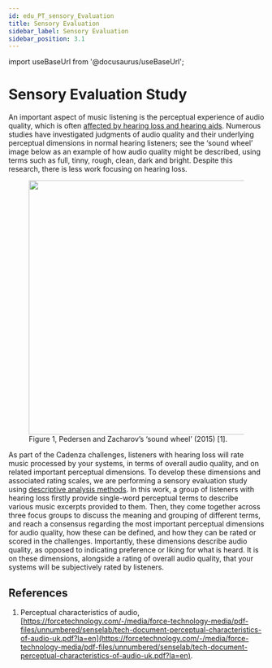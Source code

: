 ```yaml
---
id: edu_PT_sensory_Evaluation
title: Sensory Evaluation
sidebar_label: Sensory Evaluation
sidebar_position: 3.1
---
```


import useBaseUrl from '@docusaurus/useBaseUrl';

# Sensory Evaluation Study 

An important aspect of music listening is the perceptual experience of audio quality, which is often [affected by hearing loss and hearing aids](/docs/learning_resources/Hearing_impairment/edu_HI_HAFM.md). Numerous studies have investigated judgments of audio quality and their underlying perceptual dimensions in normal hearing listeners; see the ‘sound wheel’ image below as an example of how audio quality might be described, using terms such as full, tinny, rough, clean, dark and bright. Despite this research, there is less work focusing on hearing loss. 

<div style={{textAlign:'center'}}>
<figure id="fig1">
<img width="500" src={useBaseUrl('../img/sound_wheel.png')} />
<figcaption>Figure 1, Pedersen and Zacharov’s ‘sound wheel’ (2015) [1].</figcaption>
</figure>
</div>

As part of the Cadenza challenges, listeners with hearing loss will rate music processed by your systems, in terms of overall audio quality, and on related important perceptual dimensions. To develop these dimensions and associated rating scales, we are performing a sensory evaluation study using [descriptive analysis methods](https://www.sciencedirect.com/topics/food-science/descriptive-analysis). In this work, a group of listeners with hearing loss firstly provide single-word perceptual terms to describe various music excerpts provided to them. Then, they come together across three focus groups to discuss the meaning and grouping of different terms, and reach a consensus regarding the most important perceptual dimensions for audio quality, how these can be defined, and how they can be rated or scored in the challenges. Importantly, these dimensions describe audio quality, as opposed to indicating preference or liking for what is heard. It is on these dimensions, alongside a rating of overall audio quality, that your systems will be subjectively rated by listeners. 

## References

<a name="refs"></a>

1. Perceptual characteristics of audio, [https://forcetechnology.com/-/media/force-technology-media/pdf-files/unnumbered/senselab/tech-document-perceptual-characteristics-of-audio-uk.pdf?la=en](https://forcetechnology.com/-/media/force-technology-media/pdf-files/unnumbered/senselab/tech-document-perceptual-characteristics-of-audio-uk.pdf?la=en).